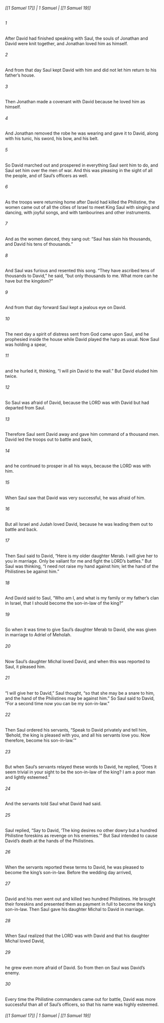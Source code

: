###### [[1 Samuel 17]] | 1 Samuel | [[1 Samuel 19]]

###### 1
After David had finished speaking with Saul, the souls of Jonathan and David were knit together, and Jonathan loved him as himself.
###### 2
And from that day Saul kept David with him and did not let him return to his father’s house.
###### 3
Then Jonathan made a covenant with David because he loved him as himself.
###### 4
And Jonathan removed the robe he was wearing and gave it to David, along with his tunic, his sword, his bow, and his belt.
###### 5
So David marched out and prospered in everything Saul sent him to do, and Saul set him over the men of war. And this was pleasing in the sight of all the people, and of Saul’s officers as well.
###### 6
As the troops were returning home after David had killed the Philistine, the women came out of all the cities of Israel to meet King Saul with singing and dancing, with joyful songs, and with tambourines and other instruments.
###### 7
And as the women danced, they sang out: “Saul has slain his thousands, and David his tens of thousands.”
###### 8
And Saul was furious and resented this song. “They have ascribed tens of thousands to David,” he said, “but only thousands to me. What more can he have but the kingdom?”
###### 9
And from that day forward Saul kept a jealous eye on David.
###### 10
The next day a spirit of distress sent from God came upon Saul, and he prophesied inside the house while David played the harp as usual. Now Saul was holding a spear,
###### 11
and he hurled it, thinking, “I will pin David to the wall.” But David eluded him twice.
###### 12
So Saul was afraid of David, because the LORD was with David but had departed from Saul.
###### 13
Therefore Saul sent David away and gave him command of a thousand men. David led the troops out to battle and back,
###### 14
and he continued to prosper in all his ways, because the LORD was with him.
###### 15
When Saul saw that David was very successful, he was afraid of him.
###### 16
But all Israel and Judah loved David, because he was leading them out to battle and back.
###### 17
Then Saul said to David, “Here is my older daughter Merab. I will give her to you in marriage. Only be valiant for me and fight the LORD’s battles.” But Saul was thinking, “I need not raise my hand against him; let the hand of the Philistines be against him.”
###### 18
And David said to Saul, “Who am I, and what is my family or my father’s clan in Israel, that I should become the son-in-law of the king?”
###### 19
So when it was time to give Saul’s daughter Merab to David, she was given in marriage to Adriel of Meholah.
###### 20
Now Saul’s daughter Michal loved David, and when this was reported to Saul, it pleased him.
###### 21
“I will give her to David,” Saul thought, “so that she may be a snare to him, and the hand of the Philistines may be against him.” So Saul said to David, “For a second time now you can be my son-in-law.”
###### 22
Then Saul ordered his servants, “Speak to David privately and tell him, ‘Behold, the king is pleased with you, and all his servants love you. Now therefore, become his son-in-law.’”
###### 23
But when Saul’s servants relayed these words to David, he replied, “Does it seem trivial in your sight to be the son-in-law of the king? I am a poor man and lightly esteemed.”
###### 24
And the servants told Saul what David had said.
###### 25
Saul replied, “Say to David, ‘The king desires no other dowry but a hundred Philistine foreskins as revenge on his enemies.’” But Saul intended to cause David’s death at the hands of the Philistines.
###### 26
When the servants reported these terms to David, he was pleased to become the king’s son-in-law. Before the wedding day arrived,
###### 27
David and his men went out and killed two hundred Philistines. He brought their foreskins and presented them as payment in full to become the king’s son-in-law. Then Saul gave his daughter Michal to David in marriage.
###### 28
When Saul realized that the LORD was with David and that his daughter Michal loved David,
###### 29
he grew even more afraid of David. So from then on Saul was David’s enemy.
###### 30
Every time the Philistine commanders came out for battle, David was more successful than all of Saul’s officers, so that his name was highly esteemed.

###### [[1 Samuel 17]] | 1 Samuel | [[1 Samuel 19]]
